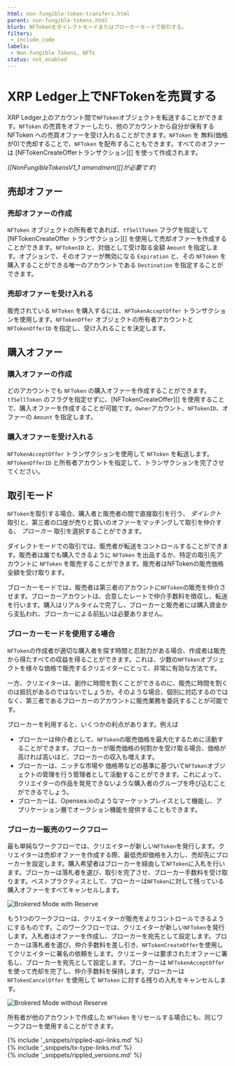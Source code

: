 ```yaml
---
html: non-fungible-token-transfers.html
parent: non-fungible-tokens.html
blurb: NFTokenをダイレクトモードまたはブローカーモードで取引する。
filters:
 - include_code
labels:
 - Non-fungible Tokens, NFTs
status: not_enabled
---
```


# XRP Ledger上でNFTokenを売買する

XRP Ledger上のアカウント間で`NFToken`オブジェクトを転送することができます。`NFToken` の売買をオファーしたり、他のアカウントから自分が保有する NFToken への売買オファーを受け入れることができます。`NFToken` を 無料(価格が0)で売却することで、`NFToken` を配布することもできます。すべてのオファーは [NFTokenCreateOfferトランザクション][] を使って作成されます。

_([NonFungibleTokensV1_1 amendment][]が必要です)_

## 売却オファー


### 売却オファーの作成

`NFToken` オブジェクトの所有者であれば、`tfSellToken` フラグを指定して [NFTokenCreateOffer トランザクション][] を使用して売却オファーを作成することができます。`NFTokenID` と、対価として受け取る金額 `Amount` を指定します。オプションで、そのオファーが無効になる `Expiration` と、その `NFToken` を購入することができる唯一のアカウントである `Destination` を指定することができます。


### 売却オファーを受け入れる

販売されている `NFToken` を購入するには、`NFTokenAcceptOffer` トランザクションを使用します。`NFTokenOffer` オブジェクトの所有者アカウントと `NFTokenOfferID` を指定し、受け入れることを決定します。


## 購入オファー


### 購入オファーの作成

どのアカウントでも `NFToken` の購入オファーを作成することができます。`tfSellToken` のフラグを指定せずに、[NFTokenCreateOffer][] を使用することで、購入オファーを作成することが可能です。`Owner`アカウント、`NFTokenID`、オファーの `Amount` を指定します。


### 購入オファーを受け入れる

`NFTokenAcceptOffer` トランザクションを使用して `NFToken` を転送します。`NFTokenOfferID` と所有者アカウントを指定して、トランザクションを完了させてください。


## 取引モード

`NFToken`を取引する場合、購入者と販売者の間で直接取引を行う、 _ダイレクト_ 取引と、第三者の口座が売りと買いのオファーをマッチングして取引を仲介する、 _ブローカー_ 取引を選択することができます。

ダイレクトモードでの取引では、販売者が転送をコントロールすることができます。販売者は誰でも購入できるように `NFToken` を出品するか、特定の取引先アカウントに `NFToken` を販売することができます。販売者はNFTokenの販売価格全額を受け取ります。

ブローカーモードでは、販売者は第三者のアカウントに`NFToken`の販売を仲介させます。ブローカーアカウントは、合意したレートで仲介手数料を徴収し、転送を行います。購入はリアルタイムで完了し、ブローカーと販売者には購入資金から支払われ、ブローカーによる前払いは必要ありません。


### ブローカーモードを使用する場合

`NFToken`の作成者が適切な購入者を探す時間と忍耐力がある場合、作成者は販売から得たすべての収益を得ることができます。これは、少数の`NFToken`オブジェクトを様々な価格で販売するクリエイターにとって、非常に有効な方法です。

一方、クリエイターは、創作に時間を割くことができるのに、販売に時間を割くのは抵抗があるのではないでしょうか。そのような場合、個別に対応するのではなく、第三者であるブローカーのアカウントに販売業務を委託することが可能です。

ブローカーを利用すると、いくつかの利点があります。例えば

* ブローカーは仲介者として、`NFToken`の販売価格を最大化するために活動することができます。ブローカーが販売価格の何割かを受け取る場合、価格が高ければ高いほど、ブローカーの収入も増えます。
* ブローカーは、ニッチな市場や 価格帯などの基準に基づいて`NFToken`オブジェクトの管理を行う管理者として活動することができます。これによって、クリエイターの作品を発見できないような購入者のグループを呼び込むことができるでしょう。
* ブローカーは、Opensea.ioのようなマーケットプレイスとして機能し、アプリケーション層でオークション機能を提供することもできます。


### ブローカー販売のワークフロー

最も単純なワークフローでは、クリエイターが新しい`NFToken`を発行します。クリエイターは売却オファーを作成する際、最低売却価格を入力し、売却先にブローカーを設定します。購入希望者はブローカーを経由して`NFToken`に入札を行います。ブローカーは落札者を選び、取引を完了させ、ブローカー手数料を受け取ります。ベストプラクティスとして、ブローカーは`NFToken`に対して残っている購入オファーをすべてキャンセルします。


![Brokered Mode with Reserve](img/nft-brokered-mode-with-reserve.png)


もう1つのワークフローは、クリエイターが販売をよりコントロールできるようにするものです。このワークフローでは、クリエイターが新しい`NFToken`を発行します。入札者はオファーを作成し、ブローカーを宛先として設定します。ブローカーは落札者を選び、仲介手数料を差し引き、`NFTokenCreateOffer`を使用してクリエイターに署名の依頼をします。クリエーターは要求されたオファーに署名し、ブローカーを宛先として設定します。ブローカーは `NFTokenAcceptOffer` を使って売却を完了し、仲介手数料を保持します。ブローカーは `NFTokenCancelOffer` を使用して `NFToken` に対する残りの入札をキャンセルします。


![Brokered Mode without Reserve](img/nft-brokered-mode-without-reserve.png)


所有者が他のアカウントで作成した `NFToken` をリセールする場合にも、同じワークフローを使用することができます。


<!--{# common link defs #}-->
{% include '_snippets/rippled-api-links.md' %}			
{% include '_snippets/tx-type-links.md' %}			
{% include '_snippets/rippled_versions.md' %}
